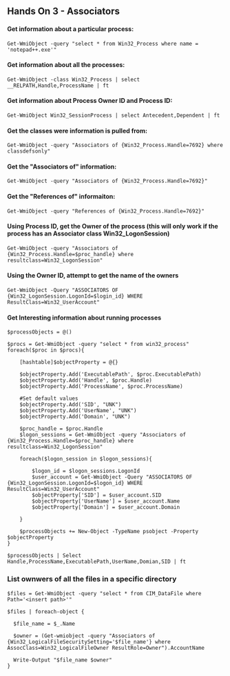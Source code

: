 ## Hands On 3 - Associators 

#### Get information about a particular process:
`Get-WmiObject -query "select * from Win32_Process where name = 'notepad++.exe'"`

#### Get information about all the processes:
`Get-WmiObject -class Win32_Process | select __RELPATH,Handle,ProcessName | ft`

#### Get information about Process Owner ID and Process ID:
`Get-WmiObject Win32_SessionProcess | select Antecedent,Dependent | ft`

#### Get the classes were information is pulled from:
`Get-WmiObject -query "Associators of {Win32_Process.Handle=7692} where classdefsonly"`

#### Get the "Associators of" information:
`Get-WmiObject -query "Associators of {Win32_Process.Handle=7692}"`

#### Get the "References of" informaiton:
`Get-WmiObject -query "References of {Win32_Process.Handle=7692}"`

#### Using Process ID, get the Owner of the process (this will only work if the process has an Associator class Win32_LogonSession)
`Get-WmiObject -query "Associators of {Win32_Process.Handle=$proc_handle} where resultclass=Win32_LogonSession"`

#### Using the Owner ID, attempt to get the name of the owners
`Get-WmiObject -Query "ASSOCIATORS OF {Win32_LogonSession.LogonId=$login_id} WHERE ResultClass=Win32_UserAccount"`

#### Get Interesting information about running processes
```
$processObjects = @() 

$procs = Get-WmiObject -query "select * from win32_process"
foreach($proc in $procs){

    [hashtable]$objectProperty = @{}

    $objectProperty.Add('ExecutablePath', $proc.ExecutablePath)
    $objectProperty.Add('Handle', $proc.Handle)
    $objectProperty.Add('ProcessName', $proc.ProcessName)

    #Set default values
    $objectProperty.Add('SID', "UNK")
    $objectProperty.Add('UserName', "UNK")
    $objectProperty.Add('Domain', "UNK")

    $proc_handle = $proc.Handle
    $logon_sessions = Get-WmiObject -query "Associators of {Win32_Process.Handle=$proc_handle} where resultclass=Win32_LogonSession"

    foreach($logon_session in $logon_sessions){
        
        $logon_id = $logon_sessions.LogonId
        $user_account = Get-WmiObject -Query "ASSOCIATORS OF {Win32_LogonSession.LogonId=$logon_id} WHERE ResultClass=Win32_UserAccount"
        $objectProperty['SID'] = $user_account.SID
        $objectProperty['UserName'] = $user_account.Name
        $objectProperty['Domain'] = $user_account.Domain
        
    }

    $processObjects += New-Object -TypeName psobject -Property $objectProperty
}

$processObjects | Select Handle,ProcessName,ExecutablePath,UserName,Domian,SID | ft
```

### List ownwers of all the files in a specific directory
```
$files = Get-WmiObject -query "select * from CIM_DataFile where Path='<insert path>'"

$files | foreach-object {

  $file_name = $_.Name

  $owner = (Get-wmiobject -query "Associators of {Win32_LogicalFileSecuritySetting='$file_name'} where AssocClass=Win32_LogicalFileOwner ResultRole=Owner").AccountName

  Write-Output "$file_name $owner"
}
```
